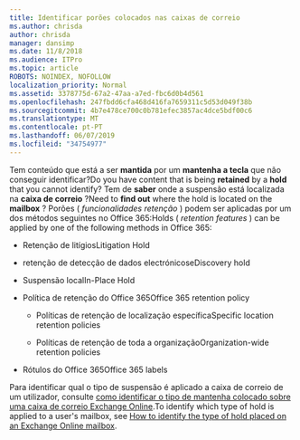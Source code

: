 ```yaml
---
title: Identificar porões colocados nas caixas de correio
ms.author: chrisda
author: chrisda
manager: dansimp
ms.date: 11/8/2018
ms.audience: ITPro
ms.topic: article
ROBOTS: NOINDEX, NOFOLLOW
localization_priority: Normal
ms.assetid: 3378775d-67a2-47aa-a7ed-fbc6d0b4d561
ms.openlocfilehash: 247fbdd6cfa468d416fa7659311c5d53d049f38b
ms.sourcegitcommit: 4b7e478ce700c0b781efec3857ac4dce5bdf00c6
ms.translationtype: MT
ms.contentlocale: pt-PT
ms.lasthandoff: 06/07/2019
ms.locfileid: "34754977"
---
```

<span data-ttu-id="7bbdd-102">Tem conteúdo que está a ser **mantida** por um **mantenha a tecla** que não conseguir identificar?</span><span class="sxs-lookup"><span data-stu-id="7bbdd-102">Do you have content that is being **retained** by a **hold** that you cannot identify?</span></span> <span data-ttu-id="7bbdd-103">Tem de **saber** onde a suspensão está localizada na **caixa de correio** ?</span><span class="sxs-lookup"><span data-stu-id="7bbdd-103">Need to **find out** where the hold is located on the **mailbox** ?</span></span> <span data-ttu-id="7bbdd-104">Porões ( *funcionalidades retenção* ) podem ser aplicadas por um dos métodos seguintes no Office 365:</span><span class="sxs-lookup"><span data-stu-id="7bbdd-104">Holds (  *retention features*  ) can be applied by one of the following methods in Office 365:</span></span> 
  
- <span data-ttu-id="7bbdd-105">Retenção de litígios</span><span class="sxs-lookup"><span data-stu-id="7bbdd-105">Litigation Hold</span></span> 
    
- <span data-ttu-id="7bbdd-106">retenção de detecção de dados electrónicos</span><span class="sxs-lookup"><span data-stu-id="7bbdd-106">eDiscovery hold</span></span>
    
- <span data-ttu-id="7bbdd-107">Suspensão local</span><span class="sxs-lookup"><span data-stu-id="7bbdd-107">In-Place Hold</span></span>
    
- <span data-ttu-id="7bbdd-108">Política de retenção do Office 365</span><span class="sxs-lookup"><span data-stu-id="7bbdd-108">Office 365 retention policy</span></span> 
    
  - <span data-ttu-id="7bbdd-109">Políticas de retenção de localização específica</span><span class="sxs-lookup"><span data-stu-id="7bbdd-109">Specific location retention policies</span></span>
    
  - <span data-ttu-id="7bbdd-110">Políticas de retenção de toda a organização</span><span class="sxs-lookup"><span data-stu-id="7bbdd-110">Organization-wide retention policies</span></span>
    
- <span data-ttu-id="7bbdd-111">Rótulos do Office 365</span><span class="sxs-lookup"><span data-stu-id="7bbdd-111">Office 365 labels</span></span>
    
<span data-ttu-id="7bbdd-112">Para identificar qual o tipo de suspensão é aplicado a caixa de correio de um utilizador, consulte [como identificar o tipo de mantenha colocado sobre uma caixa de correio Exchange Online](https://docs.microsoft.com/office365/securitycompliance/identify-a-hold-on-an-exchange-online-mailbox).</span><span class="sxs-lookup"><span data-stu-id="7bbdd-112">To identify which type of hold is applied to a user's mailbox, see [How to identify the type of hold placed on an Exchange Online mailbox](https://docs.microsoft.com/office365/securitycompliance/identify-a-hold-on-an-exchange-online-mailbox).</span></span>
  

